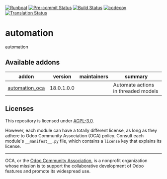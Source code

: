 
[![Runboat](https://img.shields.io/badge/runboat-Try%20me-875A7B.png)](https://runboat.odoo-community.org/builds?repo=OCA/automation&target_branch=18.0)
[![Pre-commit Status](https://github.com/OCA/automation/actions/workflows/pre-commit.yml/badge.svg?branch=18.0)](https://github.com/OCA/automation/actions/workflows/pre-commit.yml?query=branch%3A18.0)
[![Build Status](https://github.com/OCA/automation/actions/workflows/test.yml/badge.svg?branch=18.0)](https://github.com/OCA/automation/actions/workflows/test.yml?query=branch%3A18.0)
[![codecov](https://codecov.io/gh/OCA/automation/branch/18.0/graph/badge.svg)](https://codecov.io/gh/OCA/automation)
[![Translation Status](https://translation.odoo-community.org/widgets/automation-18-0/-/svg-badge.svg)](https://translation.odoo-community.org/engage/automation-18-0/?utm_source=widget)

<!-- /!\ do not modify above this line -->

# automation

automation

<!-- /!\ do not modify below this line -->

<!-- prettier-ignore-start -->

[//]: # (addons)

Available addons
----------------
addon | version | maintainers | summary
--- | --- | --- | ---
[automation_oca](automation_oca/) | 18.0.1.0.0 |  | Automate actions in threaded models

[//]: # (end addons)

<!-- prettier-ignore-end -->

## Licenses

This repository is licensed under [AGPL-3.0](LICENSE).

However, each module can have a totally different license, as long as they adhere to Odoo Community Association (OCA)
policy. Consult each module's `__manifest__.py` file, which contains a `license` key
that explains its license.

----
OCA, or the [Odoo Community Association](http://odoo-community.org/), is a nonprofit
organization whose mission is to support the collaborative development of Odoo features
and promote its widespread use.
